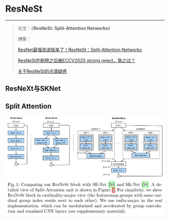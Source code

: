 # ResNeSt

---

> 论文：《**ResNeSt: Split-Attention Networks**》
>
> 博客：
>
> [ResNet最强改进版来了！ResNeSt：Split-Attention Networks](https://zhuanlan.zhihu.com/p/132655457)
>
> [ResNeSt在刷榜之后被ECCV2020 strong reject，孰之过？](https://zhuanlan.zhihu.com/p/143214871)
>
> [关于ResNeSt的点滴疑惑](https://zhuanlan.zhihu.com/p/133805433)



## ResNeXt与SKNet





## Split Attention

![1603160758627](assets/1603160758627.png)